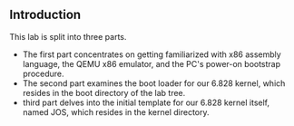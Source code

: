## Introduction
This lab is split into three parts.
- The first part concentrates on getting familiarized with x86 assembly language, the QEMU x86 emulator, and the PC's power-on bootstrap procedure. 
- The second part examines the boot loader for our 6.828 kernel, which resides in the boot directory of the lab tree. 
-  third part delves into the initial template for our 6.828 kernel itself, named JOS, which resides in the kernel directory.
